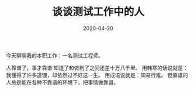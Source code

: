﻿---
title:  谈谈测试工作中的人
date: 2020-04-20 
Tags:
    - "测试"
    - "人"
categories: ["essay"]
---

今天聊聊我的本职工作：一名测试工程师。

 人靠谱了，事才靠谱
知道了和做到了之间还差十万八千里。
用韩寒的话说就是：我懂得了许多道理，却依然过不好这一生。
用成语说就是：知易行难。
但靠谱的人总是能在各种不靠谱的环境下，把事情做靠谱。